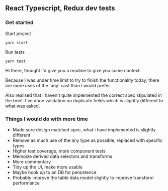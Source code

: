 ## React Typescript, Redux dev tests

### Get started
Start project
```
yarn start
```
Run tests
```
yarn test
```

Hi there, thought I'd give you a readme to give you some context.

Because I was under time limit to try to finish the functionality today, there are more uses of the 'any' cast than I would prefer.

Also realised that I haven't quite implemented the correct spec stipulated in the brief. I've done validation on duplicate fields which is slightly different to what was asked.

### Things I would do with more time
- Made sure design matched spec, what i have implemented is slightly different
- Remove as much use of the any type as possible, replaced with specific types
- Higher test coverage, more component tests
- Memoize derived data selectors and transforms
- More commentary
- Tidy up the UI, make more usable
- Maybe hook up to an DB for persistence
- Probably improve the table data model slightly to improve transform performance
